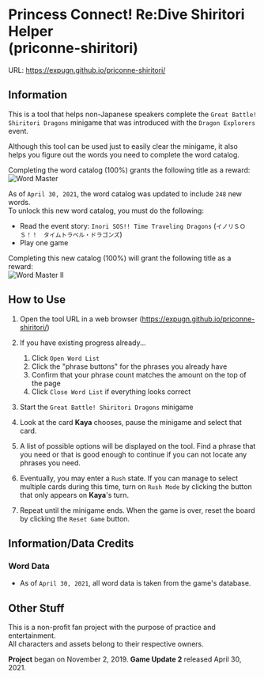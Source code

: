 # Princess Connect! Re:Dive Shiritori Helper<br>(priconne-shiritori)

URL: <https://expugn.github.io/priconne-shiritori/>

## Information
This is a tool that helps non-Japanese speakers complete the 
`Great Battle! Shiritori Dragons` minigame that was introduced with the 
`Dragon Explorers` event.

Although this tool can be used just to easily clear the minigame, it 
also helps you figure out the words you need to complete the word catalog.

Completing the word catalog (100%) grants the following title as a reward:<br>
![Word Master](https://raw.githubusercontent.com/Expugn/priconne-shiritori/master/images/webpage/icon_emblem_11001041.png)

As of `April 30, 2021`, the word catalog was updated to include `248` new words.<br>
To unlock this new word catalog, you must do the following:
  - Read the event story: `Inori SOS!! Time Traveling Dragons` (`イノリＳＯＳ！！　タイムトラベル・ドラゴンズ`)
  - Play one game

Completing this new catalog (100%) will grant the following title as a reward:<br>
![Word Master II](https://raw.githubusercontent.com/Expugn/priconne-shiritori/master/images/webpage/icon_emblem_11001131.png)

## How to Use
1. Open the tool URL in a web browser (<https://expugn.github.io/priconne-shiritori/>)
2. If you have existing progress already...

    1. Click `Open Word List`
    2. Click the "phrase buttons" for the phrases you already have
    3. Confirm that your phrase count matches the amount on the top of the page
    4. Click `Close Word List` if everything looks correct
      
3. Start the `Great Battle! Shiritori Dragons` minigame
4. Look at the card **Kaya** chooses, pause the minigame and select that card.
5. A list of possible options will be displayed on the tool. Find a phrase 
that you need or that is good enough to continue if you can not locate any phrases you need.
6. Eventually, you may enter a `Rush` state. If you can manage to select multiple cards during this time, 
turn on `Rush Mode` by clicking the button that only appears on **Kaya**'s turn.
7. Repeat until the minigame ends. When the game is over, reset the board by clicking the `Reset Game` button.

## Information/Data Credits
### Word Data
- As of `April 30, 2021`, all word data is taken from the game's database.

## Other Stuff
This is a non-profit fan project with the purpose of practice and entertainment.<br>
All characters and assets belong to their respective owners.

**Project** began on November 2, 2019.
**Game Update 2** released April 30, 2021.